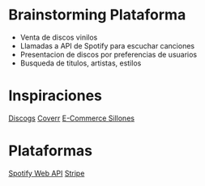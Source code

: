 # Brainstorming Plataforma

- Venta de discos vinilos
- Llamadas a API de Spotify para escuchar canciones
- Presentacion de discos por preferencias de usuarios
- Busqueda de titulos, artistas, estilos

# Inspiraciones
[Discogs](discogs.com)
[Coverr](https://coverr.co/)
[E-Commerce Sillones](https://cdn.dribbble.com/users/3965707/screenshots/7059764/media/465a651f76ad4af7c56c92a3b5d5acb6.jpg)

# Plataformas

[Spotify Web API](https://developer.spotify.com/documentation/web-api/)
[Stripe](https://stripe.com)
